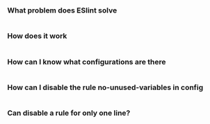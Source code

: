 
### What problem does ESlint solve

```

```

### How does it work

```

```

### How can I know what configurations are there

```

```

### How can I disable the rule no-unused-variables in config

```

```

### Can disable a rule for only one line?

```

```